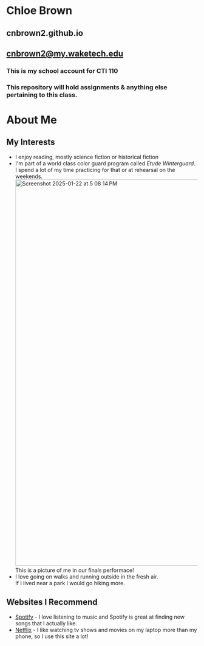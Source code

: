 # Chloe Brown
## cnbrown2.github.io
## cnbrown2@my.waketech.edu
### This is my school account for CTI 110
### This repository will hold assignments & anything else pertaining to this class.
# About Me
## My Interests
* I enjoy reading, mostly science fiction or historical fiction
* I'm part of a world class color guard program called _Étude Winterguard_.  
  I spend a lot of my time practicing for that or at rehearsal on the weekends.
  <img width="1017" alt="Screenshot 2025-01-22 at 5 08 14 PM" src="https://github.com/user-attachments/assets/c2d7ac55-cfd2-44b4-b5ff-d44ab839a814" />
This is a picture of me in our finals performace!
* I love going on walks and running outside in the fresh air.  
  If I lived near a park I would go hiking more.
## Websites I Recommend
- [Spotify](https://open.spotify.com/search) - I love listening to music and Spotify is great at finding new songs that I actually like.
- [Netflix](https://www.netflix.com/browse) - I like watching tv shows and movies on my laptop more than my phone, so I use this site a lot!
